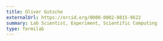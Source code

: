 ```yaml
---
title: Oliver Gutsche
externalUrl: https://orcid.org/0000-0002-8015-9622
summary: Lab Scientist, Experiment, Scientific Computing
type: fermilab
---
```

